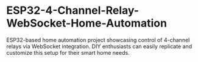 # ESP32-4-Channel-Relay-WebSocket-Home-Automation
ESP32-based home automation project showcasing control of 4-channel relays via WebSocket integration. DIY enthusiasts can easily replicate and customize this setup for their smart home needs.
